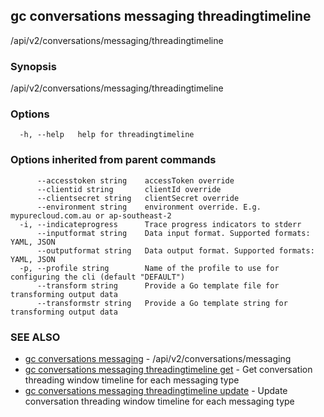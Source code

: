 ## gc conversations messaging threadingtimeline

/api/v2/conversations/messaging/threadingtimeline

### Synopsis

/api/v2/conversations/messaging/threadingtimeline

### Options

```
  -h, --help   help for threadingtimeline
```

### Options inherited from parent commands

```
      --accesstoken string    accessToken override
      --clientid string       clientId override
      --clientsecret string   clientSecret override
      --environment string    environment override. E.g. mypurecloud.com.au or ap-southeast-2
  -i, --indicateprogress      Trace progress indicators to stderr
      --inputformat string    Data input format. Supported formats: YAML, JSON
      --outputformat string   Data output format. Supported formats: YAML, JSON
  -p, --profile string        Name of the profile to use for configuring the cli (default "DEFAULT")
      --transform string      Provide a Go template file for transforming output data
      --transformstr string   Provide a Go template string for transforming output data
```

### SEE ALSO

* [gc conversations messaging](gc_conversations_messaging.html)	 - /api/v2/conversations/messaging
* [gc conversations messaging threadingtimeline get](gc_conversations_messaging_threadingtimeline_get.html)	 - Get conversation threading window timeline for each messaging type
* [gc conversations messaging threadingtimeline update](gc_conversations_messaging_threadingtimeline_update.html)	 - Update conversation threading window timeline for each messaging type


